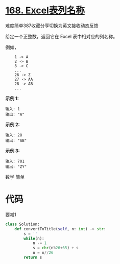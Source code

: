 <!--
 * @Description: 
 * @Autor: Au3C2
 * @Date: 2021-06-29 12:57:09
 * @LastEditors: Au3C2
 * @LastEditTime: 2021-06-29 12:58:24
-->
# [168. Excel表列名称](https://leetcode-cn.com/problems/excel-sheet-column-title/)

难度简单387收藏分享切换为英文接收动态反馈

给定一个正整数，返回它在 Excel 表中相对应的列名称。

例如，

```
    1 -> A
    2 -> B
    3 -> C
    ...
    26 -> Z
    27 -> AA
    28 -> AB 
    ...
```

**示例 1:**

```
输入: 1
输出: "A"
```

**示例 2:**

```
输入: 28
输出: "AB"
```

**示例 3:**

```
输入: 701
输出: "ZY"
```

数学 简单 

# 代码

要减1

```python
class Solution:
    def convertToTitle(self, n: int) -> str:
        s = ''
        while(n):
            n -= 1
            s = chr(n%26+65) + s
            n = n//26
        return s
```
